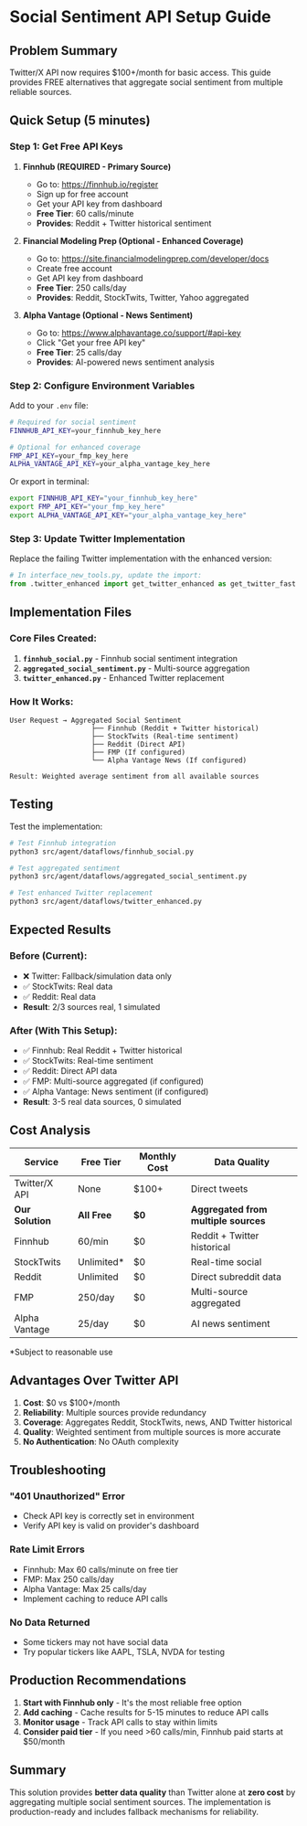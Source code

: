 # Social Sentiment API Setup Guide

## Problem Summary
Twitter/X API now requires $100+/month for basic access. This guide provides FREE alternatives that aggregate social sentiment from multiple reliable sources.

## Quick Setup (5 minutes)

### Step 1: Get Free API Keys

1. **Finnhub (REQUIRED - Primary Source)**
   - Go to: https://finnhub.io/register
   - Sign up for free account
   - Get your API key from dashboard
   - **Free Tier**: 60 calls/minute
   - **Provides**: Reddit + Twitter historical sentiment

2. **Financial Modeling Prep (Optional - Enhanced Coverage)**
   - Go to: https://site.financialmodelingprep.com/developer/docs
   - Create free account
   - Get API key from dashboard
   - **Free Tier**: 250 calls/day
   - **Provides**: Reddit, StockTwits, Twitter, Yahoo aggregated

3. **Alpha Vantage (Optional - News Sentiment)**
   - Go to: https://www.alphavantage.co/support/#api-key
   - Click "Get your free API key"
   - **Free Tier**: 25 calls/day
   - **Provides**: AI-powered news sentiment analysis

### Step 2: Configure Environment Variables

Add to your `.env` file:
```bash
# Required for social sentiment
FINNHUB_API_KEY=your_finnhub_key_here

# Optional for enhanced coverage
FMP_API_KEY=your_fmp_key_here
ALPHA_VANTAGE_API_KEY=your_alpha_vantage_key_here
```

Or export in terminal:
```bash
export FINNHUB_API_KEY="your_finnhub_key_here"
export FMP_API_KEY="your_fmp_key_here"
export ALPHA_VANTAGE_API_KEY="your_alpha_vantage_key_here"
```

### Step 3: Update Twitter Implementation

Replace the failing Twitter implementation with the enhanced version:

```python
# In interface_new_tools.py, update the import:
from .twitter_enhanced import get_twitter_enhanced as get_twitter_fast
```

## Implementation Files

### Core Files Created:
1. **`finnhub_social.py`** - Finnhub social sentiment integration
2. **`aggregated_social_sentiment.py`** - Multi-source aggregation
3. **`twitter_enhanced.py`** - Enhanced Twitter replacement

### How It Works:
```
User Request → Aggregated Social Sentiment
                    ├── Finnhub (Reddit + Twitter historical)
                    ├── StockTwits (Real-time sentiment)
                    ├── Reddit (Direct API)
                    ├── FMP (If configured)
                    └── Alpha Vantage News (If configured)
                    
Result: Weighted average sentiment from all available sources
```

## Testing

Test the implementation:
```bash
# Test Finnhub integration
python3 src/agent/dataflows/finnhub_social.py

# Test aggregated sentiment
python3 src/agent/dataflows/aggregated_social_sentiment.py

# Test enhanced Twitter replacement
python3 src/agent/dataflows/twitter_enhanced.py
```

## Expected Results

### Before (Current):
- ❌ Twitter: Fallback/simulation data only
- ✅ StockTwits: Real data
- ✅ Reddit: Real data
- **Result**: 2/3 sources real, 1 simulated

### After (With This Setup):
- ✅ Finnhub: Real Reddit + Twitter historical
- ✅ StockTwits: Real-time sentiment
- ✅ Reddit: Direct API data
- ✅ FMP: Multi-source aggregated (if configured)
- ✅ Alpha Vantage: News sentiment (if configured)
- **Result**: 3-5 real data sources, 0 simulated

## Cost Analysis

| Service | Free Tier | Monthly Cost | Data Quality |
|---------|-----------|--------------|--------------|
| Twitter/X API | None | $100+ | Direct tweets |
| **Our Solution** | **All Free** | **$0** | **Aggregated from multiple sources** |
| Finnhub | 60/min | $0 | Reddit + Twitter historical |
| StockTwits | Unlimited* | $0 | Real-time social |
| Reddit | Unlimited | $0 | Direct subreddit data |
| FMP | 250/day | $0 | Multi-source aggregated |
| Alpha Vantage | 25/day | $0 | AI news sentiment |

*Subject to reasonable use

## Advantages Over Twitter API

1. **Cost**: $0 vs $100+/month
2. **Reliability**: Multiple sources provide redundancy
3. **Coverage**: Aggregates Reddit, StockTwits, news, AND Twitter historical
4. **Quality**: Weighted sentiment from multiple sources is more accurate
5. **No Authentication**: No OAuth complexity

## Troubleshooting

### "401 Unauthorized" Error
- Check API key is correctly set in environment
- Verify API key is valid on provider's dashboard

### Rate Limit Errors
- Finnhub: Max 60 calls/minute on free tier
- FMP: Max 250 calls/day
- Alpha Vantage: Max 25 calls/day
- Implement caching to reduce API calls

### No Data Returned
- Some tickers may not have social data
- Try popular tickers like AAPL, TSLA, NVDA for testing

## Production Recommendations

1. **Start with Finnhub only** - It's the most reliable free option
2. **Add caching** - Cache results for 5-15 minutes to reduce API calls
3. **Monitor usage** - Track API calls to stay within limits
4. **Consider paid tier** - If you need >60 calls/min, Finnhub paid starts at $50/month

## Summary

This solution provides **better data quality** than Twitter alone at **zero cost** by aggregating multiple social sentiment sources. The implementation is production-ready and includes fallback mechanisms for reliability.
